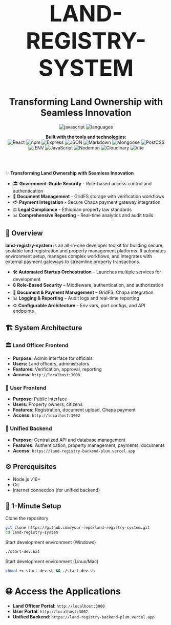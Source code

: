 <div align="center">
<h1 style="font-size: 5em;">LAND-REGISTRY-SYSTEM</h1>

# Transforming Land Ownership with Seamless Innovation
![javascript](https://img.shields.io/badge/javascript-99.5%25-blue?logo=javascript)
![languages](https://img.shields.io/badge/languages-4-informational?logo=code)
<br>

**Built with the tools and technologies:**
<br>
![React](https://img.shields.io/badge/React-61DAFB?logo=react&logoColor=black)
![npm](https://img.shields.io/badge/npm-CB3837?logo=npm&logoColor=white)
![Express](https://img.shields.io/badge/Express-black?logo=express&logoColor=white)
![JSON](https://img.shields.io/badge/JSON-000000?logo=json&logoColor=white)
![Markdown](https://img.shields.io/badge/Markdown-000000?logo=markdown&logoColor=white)
![Mongoose](https://img.shields.io/badge/Mongoose-880000?logo=mongoose&logoColor=white)
![PostCSS](https://img.shields.io/badge/PostCSS-DD3A0A?logo=postcss&logoColor=white)
![.ENV](https://img.shields.io/badge/.ENV-FCE566?logo=dotenv&logoColor=black)
![JavaScript](https://img.shields.io/badge/JavaScript-F7DF1E?logo=javascript&logoColor=black)
![Nodemon](https://img.shields.io/badge/Nodemon-76D04B?logo=nodemon&logoColor=white)
![Cloudinary](https://img.shields.io/badge/Cloudinary-3448C5?logo=cloudinary&logoColor=white)
![Vite](https://img.shields.io/badge/Vite-646CFF?logo=vite&logoColor=white)
</div>

<br><br>


✨ **Transforming Land Ownership with Seamless Innovation**
- 🏛️ **Government-Grade Security** - Role-based access control and authentication
- 📄 **Document Management** - GridFS storage with verification workflows
- 💳 **Payment Integration** - Secure Chapa payment gateway integration
- ⚖️ **Legal Compliance** - Ethiopian property law standards
- 📊 **Comprehensive Reporting** - Real-time analytics and audit trails

## 📘 Overview
**land-registry-system** is an all-in-one developer toolkit for building secure, scalable land registration and property management platforms. It automates environment setup, manages complex workflows, and integrates with external payment gateways to streamline property transactions.

- 🛠️ **Automated Startup Orchestration** – Launches multiple services for development
- 🔒 **Role-Based Security** – Middleware, authentication, and authorization
- 📂 **Document & Payment Management** – GridFS, Chapa integration
- 📊 **Logging & Reporting** – Audit logs and real-time reporting
- ⚙️ **Configurable Architecture** – Env vars, port configs, and API endpoints

## 🏗️ System Architecture
### 🏛️ Land Officer Frontend
- **Purpose:** Admin interface for officials
- **Users:** Land officers, administrators
- **Features:** Verification, approval, reporting
- **Access:** `http://localhost:3000`

### 👥 User Frontend
- **Purpose:** Public interface
- **Users:** Property owners, citizens
- **Features:** Registration, document upload, Chapa payment
- **Access:** `http://localhost:3002`

### 🔗 Unified Backend
- **Purpose:** Centralized API and database management
- **Features:** Authentication, property management, payments, documents
- **Access:** `https://land-registry-backend-plum.vercel.app`

## ⚙️ Prerequisites
- Node.js v16+
- Git
- Internet connection (for unified backend)

## 🚀 1-Minute Setup
 Clone the repository
```bash
git clone https://github.com/your-repo/land-registry-system.git
cd land-registry-system
```
 Start development environment (Windows)
```bash
./start-dev.bat
```
 Start development environment (Linux/Mac)
```bash
chmod +x start-dev.sh && ./start-dev.sh
```
# 🌐 Access the Applications
- **Land Officer Portal**: `http://localhost:3000`
- **User Portal**: `http://localhost:3002`
- **Unified Backend**: `https://land-registry-backend-plum.vercel.app`

